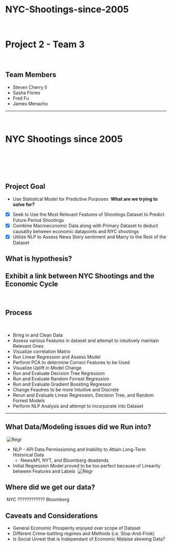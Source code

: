 # NYC-Shootings-since-2005
​
​
​
​
# Project 2 - Team 3
​
## Team Members
* Steven Cherry II
* Sasha Flores
* Fred Fu
* James Menacho
---
​
# NYC Shootings since 2005
​
---
​
## Project Goal
 
* Use Statistical Model for Predictive Purposes
​
**What are we trying to solve for?**
​
- [X] Seek to Use the Most Relevant Features of Shootings Dataset to Predict Future Period Shootings
- [X] Combine Macroeconomic Data along with Primary Dataset to deduct causality between economic datapoints and NYC shootings
- [X] Utilize NLP to Assess News Story sentiment and Marry to the Rest of the Dataset
​
## What is hypothesis?
​
Exhibit a link between NYC Shootings and the Economic Cycle
---
​
## Process
​
* Bring in and Clean Data
* Assess various Features in dataset and attempt to intuitively maintain Relevant Ones
* Visualize correlation Matrix
* Run Linear Regression and Assess Model
* Perform PCA to determine Correct Features to be Used
* Visualize Uplift in Model Change
* Run and Evaluate Decision Tree Regression
* Run and Evaluate Random Forrest Regression
* Run and Evaluate Gradient Boosting Regressor
* Change Feautres to be more Intuitive and Discrete
* Rerun and Evaluate Linear Regression, Decision Tree, and Random Forrest Models
* Perform NLP Analysis and attempt to incorporate into Dataset 
​
---
## What Data/Modeling issues did we Run into?
​
![Regr](DeadEnd.JPG)
​
* NLP - API Data Permissioning and Inability to Attain Long-Term Historical Data
    * NewsAPI, NYT, and Bloomberg deadends
​
* Initial Regression Model proved to be too perfect because of Linearity between Features and Labels
​
![Regr](regression.JPG)
​
## Where did we get our data?
​
NYC ????????????
Bloomberg
​
## Caveats and Considerations
* General Economic Prosperity enjoyed over scope of Dataset
* Different Crime-battling regimes and Methods (i.e. Stop-And-Frisk)
* Is Social Unrest that is Independant of Economic Malaise skewing Data?
